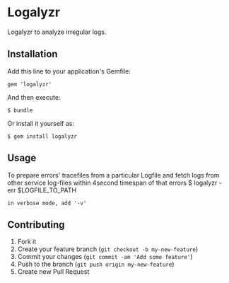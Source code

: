 # Logalyzr

Logalyzr to analyze irregular logs.

## Installation

Add this line to your application's Gemfile:

    gem 'logalyzr'

And then execute:

    $ bundle

Or install it yourself as:

    $ gem install logalyzr

## Usage

To prepare errors' tracefiles from a particular Logfile and fetch logs from other service log-files within 4second timespan of that errors
    $ logalyzr -err $LOGFILE_TO_PATH

    in verbose mode, add '-v'

## Contributing

1. Fork it
2. Create your feature branch (`git checkout -b my-new-feature`)
3. Commit your changes (`git commit -am 'Add some feature'`)
4. Push to the branch (`git push origin my-new-feature`)
5. Create new Pull Request
